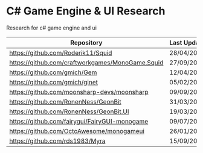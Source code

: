# C# Game Engine & UI Research
Research for c# game engine and ui

| Repository	                                      | Last Update	| Status    |
|---------------------------------------------------|-------------|-----------|
| https://github.com/Roderik11/Squid	              | 28/04/2016	| Dead      |
| https://github.com/craftworkgames/MonoGame.Squid  | 27/09/2016  | Dead      |
| https://github.com/gmich/Gem	                    | 12/04/2017	| Dead      |
| https://github.com/gmich/ginet	                  | 05/02/2018	| Dead      |
| https://github.com/moonsharp-devs/moonsharp	      | 09/09/2019	| Active    |
| https://github.com/RonenNess/GeonBit	            | 31/03/2018	| Inactive  |
| https://github.com/RonenNess/GeonBit.UI	          | 19/03/2019	| Active    |
| https://github.com/fairygui/FairyGUI-monogame	    | 09/07/2019	| Active    |
| https://github.com/OctoAwesome/monogameui	        | 26/01/2017	| Dead      |
| https://github.com/rds1983/Myra	                  | 15/09/2019	| Active    |

